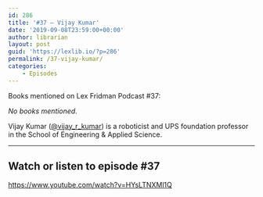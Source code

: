```yaml
---
id: 286
title: '#37 – Vijay Kumar'
date: '2019-09-08T23:59:00+00:00'
author: librarian
layout: post
guid: 'https://lexlib.io/?p=286'
permalink: /37-vijay-kumar/
categories:
    - Episodes
---
```


Books mentioned on Lex Fridman Podcast #37:

*No books mentioned.*

<!--more-->

Vijay Kumar ([@vijay\_r\_kumar](https://twitter.com/vijay_r_kumar)) is a roboticist and UPS foundation professor in the School of Engineering &amp; Applied Science.

- - - - - -

## Watch or listen to episode #37

<https://www.youtube.com/watch?v=HYsLTNXMl1Q>